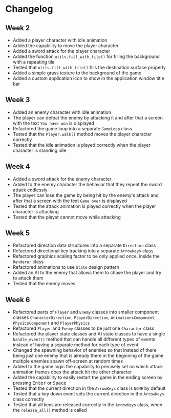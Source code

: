 # Changelog

## Week 2

- Added a player character with idle animation
- Added the capability to move the player character
- Added a sword attack for the player character
- Added the function `utils.fill_with_tile()` for filling the background with a repeating tile
- Tested that `utils.fill_with_tile()` fills the destination surface properly
- Added a simple grass texture to the background of the game
- Added a custom application icon to show in the application window title bar

## Week 3

- Added an enemy character with idle animation
- The player can defeat the enemy by attacking it and after that a screen with the text `You have won` is displayed
- Refactored the game loop into a separate `GameLoop` class
- Tested that the `Player.walk()` method moves the player character correctly
- Tested that the idle animation is played correctly when the player character is standing idle

## Week 4

- Added a sword attack for the enemy character
- Added to the enemy character the behavior that they repeat the sword attack endlessly
- The player can lose the game by being hit by the enemy's attack and after that a screen with the text `Game over` is displayed
- Tested that the attack animation is played correctly when the player character is attacking
- Tested that the player cannot move while attacking

## Week 5

- Refactored direction data structures into a separate `Direction` class
- Refactored directional key tracking into a separate `ArrowKeys` class
- Refactored graphics scaling factor to be only applied once, inside the `Renderer` class
- Refactored animations to use `State` design pattern
- Added an AI to the enemy that allows them to chase the player and try to attack them
- Tested that the enemy moves

## Week 6

- Refactored parts of `Player` and `Enemy` classes into smaller component classes `CharacterDirection`, `PlayerDirection`, `AnimationsComponent`, `PhysicsComponent` and `PlayerPhysics`
- Refactored `Player` and `Enemy` classes to be just one `Character` class
- Refactored the player state classes and AI state classes to have a single `handle_event()` method that can handle all different types of events instead of having a separate method for each type of event
- Changed the spawning behavior of enemies so that instead of there being just one enemy that is already there in the beginning of the game multiple enemies spawn off-screen at random times
- Added to the game logic the capability to precisely set on which attack animation frames does the attack hit the other character
- Added the capability to easily restart the game in the ending screen by pressing <kbd>Enter</kbd> or <kbd>Space</kbd>
- Tested that the current direction in the `ArrowKeys` class is `NONE` by default
- Tested that a key down event sets the current direction in the `ArrowKeys` class correctly
- Tested that all keys are released correctly in the `ArrowKeys` class, when the `release_all()` method is called
